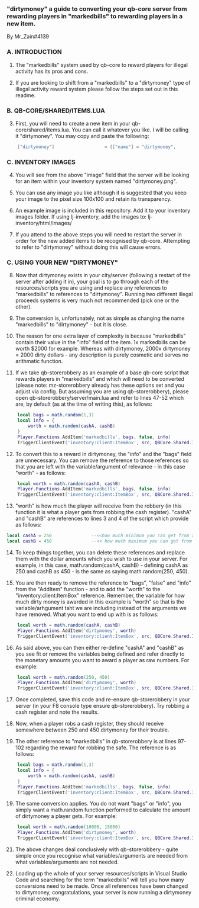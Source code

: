 ### "dirtymoney" a guide to converting your qb-core server from rewarding players in "markedbills" to rewarding players in a new item.

By Mr_Zain#4139

### A. INTRODUCTION

1. The "markedbills" system used by qb-core to reward players for illegal activity has its pros and cons.

2. If you are looking to shift from a "markedbills" to a "dirtymoney" type of illegal activity reward system please follow the steps set out in this readme. 

### B. QB-CORE/SHARED/ITEMS.LUA

3. First, you will need to create a new item in your qb-core/shared/items.lua. You can call it whatever you like. I will be calling it "dirtymoney". You may copy and paste the following:

```lua
	["dirtymoney"]                   = {["name"] = "dirtymoney",                    ["label"] = "Dirty Money",              ["weight"] = 0,         ["type"] = "item",      ["image"] = "dirtymoney.png",           ["unique"] = false,		["useable"] = true,     ["shouldClose"] = false,    ["combinable"] = nil,  ["description"] = "The ill-gotten proceeds of criminal activity."},
```

### C. INVENTORY IMAGES

4. You will see from the above "image" field that the server will be looking for an item within your inventory system named "dirtymoney.png". 

5. You can use any image you like although it is suggested that you keep your image to the pixel size 100x100 and retain its transparency. 

6. An example image is included in this repository. Add it to your inventory images folder. If using lj-inventory, add the images to: lj-inventory/html/images/

7. If you attend to the above steps you will need to restart the server in order for the new added items to be recognised by qb-core. Attempting to refer to "dirtymoney" without doing this will cause errors. 

### C. USING YOUR NEW "DIRTYMONEY"

8. Now that dirtymoney exists in your city/server (following a restart of the server after adding it in), your goal is to go through each of the resources/scripts you are using and replace any references to "markedbills" to references to "dirtymoney". Running two different illegal proceeds systems is very much not recommended (pick one or the other).

9. The conversion is, unfortunately, not as simple as changing the name "markedbills" to "dirtymoney" - but it is close. 

10. The reason for one extra layer of complexity is because "markedbills" contain their value in the "info" field of the item. 1x markedbills can be worth $2000 for example. Whereas with dirtymoney, 2000x dirtymoney = 2000 dirty dollars - any description is purely cosmetic and serves no arithmatic function. 

11. If we take qb-storerobbery as an example of a base qb-core script that rewards players in "markedbills" and which will need to be converted (please note: mz-storerobbery already has these options set and you adjust via config. But assuming you are using qb-storerobbery), please open qb-storerobbery/server/main.lua and refer to lines 47-52 which are, by default (as at the time of writing this), as follows: 

```lua 
    local bags = math.random(1,3)
    local info = {
        worth = math.random(cashA, cashB)
    }
    Player.Functions.AddItem('markedbills', bags, false, info)
    TriggerClientEvent('inventory:client:ItemBox', src, QBCore.Shared.Items['markedbills'], "add")
```

12. To convert this to a reward in dirtymoney, the "info" and the "bags" field are unnecessary. You can remove the reference to those references so that you are left with the variable/argument of relevance - in this case "worth" - as follows:

```lua
    local worth = math.random(cashA, cashB)
    Player.Functions.AddItem('markedbills', bags, false, info)
    TriggerClientEvent('inventory:client:ItemBox', src, QBCore.Shared.Items['markedbills'], "add")
```

13. "worth" is how much the player will receive from the robbery (in this function it is what a player gets from robbing the cash register). "cashA" and "cashB" are references to lines 3 and 4 of the script which provide as follows: 

```lua
local cashA = 250 				--<<how much minimum you can get from a robbery
local cashB = 450				--<< how much maximum you can get from a robbery
```

14. To keep things together, you can delete these references and replace them with the dollar amounts which you wish to use in your server. For example, in this case, math.random(cashA, cashB) - defining cashA as 250 and cashB as 450 - is the same as saying math.random(250, 450).

15. You are then ready to remove the reference to "bags", "false" and "info" from the "AddItem" function - and to add the "worth" to the "inventory:client:ItemBox" reference. Remember, the variable for how much dirty money is awarded in this example is "worth" so that is the variable/arhgument taht we are including instead of the arguments we have removed. What you want to end up with is as follows:

```lua
    local worth = math.random(cashA, cashB)
    Player.Functions.AddItem('dirtymoney', worth)
    TriggerClientEvent('inventory:client:ItemBox', src, QBCore.Shared.Items['dirtymoney'], "add", worth)
```

16. As said above, you can then either re-define "cashA" and "cashB" as you see fit or remove the variables being defined and refer directly to the monetary amounts you want to award a player as raw numbers. For example: 

```lua
    local worth = math.random(250, 450)
    Player.Functions.AddItem('dirtymoney', worth)
    TriggerClientEvent('inventory:client:ItemBox', src, QBCore.Shared.Items['dirtymoney'], "add", worth)
```

17. Once completed, save this code and re-ensure qb-storerobbery in your server (in your F8 console type ensure qb-storerobbery). Try robbing a cash register and note the results. 

18. Now, when a player robs a cash register, they should receive somewhere between 250 and 450 dirtymoney for their trouble. 

18. The other reference to "markedbills" in qb-storerobbery is at lines 97-102 regarding the reward for robbing the safe. The reference is as follows:

```lua
	local bags = math.random(1,3)
	local info = {
		worth = math.random(cashA, cashB)
	}
	Player.Functions.AddItem('markedbills', bags, false, info)
	TriggerClientEvent('inventory:client:ItemBox', src, QBCore.Shared.Items['markedbills'], "add")
```

19. The same conversion applies. You do not want "bags" or "info", you simply want a math.random function performed to calculate the amount of dirtymoney a player gets. For example: 

```lua 
    local worth = math.random(10000, 15000)
    Player.Functions.AddItem('dirtymoney', worth)
    TriggerClientEvent('inventory:client:ItemBox', src, QBCore.Shared.Items['dirtymoney'], "add", worth)
```

21. The above changes deal conclusively with qb-storerobbery - quite simple once you recognise what variables/arguments are needed from what variables/arguments are not needed.

22. Loading up the whole of your server resources/scripts in Visual Studio Code and searching for the term "markedbills" will tell you how many conversions need to be made. Once all references have been changed to dirtymoney, congratulations, your server is now running a dirtymoney criminal economy. 
